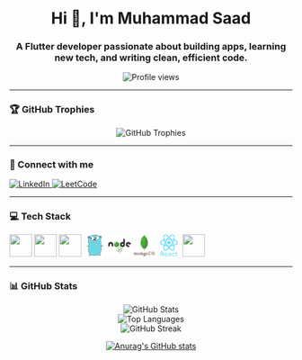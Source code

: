 <h1 align="center">Hi 👋, I'm Muhammad Saad</h1>
<h3 align="center">A Flutter developer passionate about building apps, learning new tech, and writing clean, efficient code.</h3>

<p align="center">
  <img src="https://komarev.com/ghpvc/?username=m-saad-0&label=Profile%20views&color=0e75b6&style=flat" alt="Profile views" />
</p>

---

### 🏆 GitHub Trophies
<p align="center">
  <img src="https://github-profile-trophy.vercel.app/?username=m-saad-0&theme=algolia&margin-w=10&no-frame=true" alt="GitHub Trophies" />
</p>

---

### 🔗 Connect with me
<p align="left">
  <a href="https://www.linkedin.com/in/muhammad-saad-a583b9230/" target="_blank">
    <img src="https://raw.githubusercontent.com/rahuldkjain/github-profile-readme-generator/master/src/images/icons/Social/linked-in-alt.svg" alt="LinkedIn" width="40" height="30"/>
  </a>
  <a href="https://www.leetcode.com/m-saad-0" target="_blank">
    <img src="https://raw.githubusercontent.com/rahuldkjain/github-profile-readme-generator/master/src/images/icons/Social/leet-code.svg" alt="LeetCode" width="40" height="30"/>
  </a>
</p>

---

### 💻 Tech Stack
<p align="left">
  <a href="https://flutter.dev" target="_blank" rel="noreferrer"><img src="https://www.vectorlogo.zone/logos/flutterio/flutterio-icon.svg" width="40" height="40"/></a>
  <a href="https://dart.dev" target="_blank" rel="noreferrer"><img src="https://www.vectorlogo.zone/logos/dartlang/dartlang-icon.svg" width="40" height="40"/></a>
  <a href="https://firebase.google.com/" target="_blank" rel="noreferrer"><img src="https://www.vectorlogo.zone/logos/firebase/firebase-icon.svg" width="40" height="40"/></a>
  <a href="https://golang.org" target="_blank" rel="noreferrer"><img src="https://raw.githubusercontent.com/devicons/devicon/master/icons/go/go-original.svg" width="40" height="40"/></a>
  <a href="https://nodejs.org" target="_blank" rel="noreferrer"><img src="https://raw.githubusercontent.com/devicons/devicon/master/icons/nodejs/nodejs-original-wordmark.svg" width="40" height="40"/></a>
  <a href="https://www.mongodb.com/" target="_blank" rel="noreferrer"><img src="https://raw.githubusercontent.com/devicons/devicon/master/icons/mongodb/mongodb-original-wordmark.svg" width="40" height="40"/></a>
  <a href="https://reactjs.org/" target="_blank" rel="noreferrer"><img src="https://raw.githubusercontent.com/devicons/devicon/master/icons/react/react-original-wordmark.svg" width="40" height="40"/></a>
  <a href="https://git-scm.com/" target="_blank" rel="noreferrer"><img src="https://www.vectorlogo.zone/logos/git-scm/git-scm-icon.svg" width="40" height="40"/></a>
</p>

---

### 📊 GitHub Stats

<div align="center">

<!-- LIGHT MODE -->
<picture>
  <source 
    srcset="https://github-readme-stats.vercel.app/api?username=m-saad-0&show_icons=true&theme=default"
    media="(prefers-color-scheme: light)"
  />
  <img src="https://github-readme-stats.vercel.app/api?username=m-saad-0&show_icons=true&theme=radical" alt="GitHub Stats"/>
</picture>

<br/>

<!-- TOP LANGUAGES -->
<picture>
  <source 
    srcset="https://github-readme-stats.vercel.app/api/top-langs/?username=m-saad-0&layout=compact&theme=default"
    media="(prefers-color-scheme: light)"
  />
  <img src="https://github-readme-stats.vercel.app/api/top-langs/?username=m-saad-0&layout=compact&theme=radical" alt="Top Languages"/>
</picture>

<br/>

<!-- FIXED STREAK STATS -->
<picture>
  <source 
    srcset="https://streak-stats.demolab.com?user=m-saad-0&theme=default"
    media="(prefers-color-scheme: light)"
  />
  <img src="https://streak-stats.demolab.com?user=m-saad-0&theme=radical" alt="GitHub Streak"/>
</picture>

[![Anurag's GitHub stats](https://github-readme-stats.vercel.app/api?username=anuraghazra)](https://github.com/anuraghazra/github-readme-stats)

</div>
